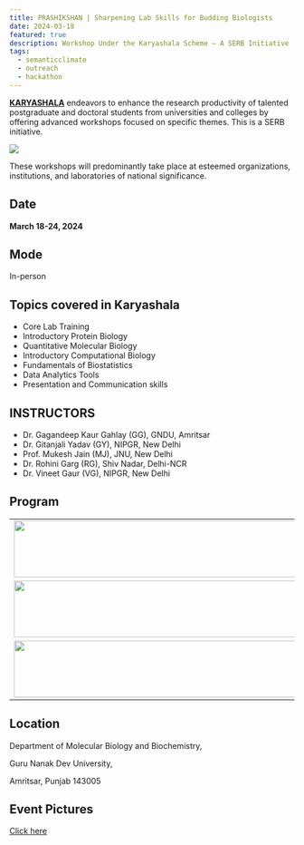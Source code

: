 ```yaml
---
title: PRASHIKSHAN | Sharpening Lab Skills for Budding Biologists  
date: 2024-03-18
featured: true
description: Workshop Under the Karyashala Scheme – A SERB Initiative
tags:
  - semanticclimate
  - outreach
  - hackathon
---
```


[**KARYASHALA**](https://acceleratevigyan.gov.in/programs/abhyas/karyashala) endeavors to enhance the research productivity of talented postgraduate and doctoral students from universities and colleges by offering advanced workshops focused on specific themes. This is a SERB initiative. 

<img src='{{ "/static/img/GNDU_flyer.jpg" | url }}'>

These workshops will predominantly take place at esteemed organizations, institutions, and laboratories of national significance.

## Date

**March 18-24, 2024**

## Mode

In-person

## Topics covered in Karyashala

- Core Lab Training
- Introductory Protein Biology
- Quantitative Molecular Biology
- Introductory Computational Biology
- Fundamentals of Biostatistics
- Data Analytics Tools
- Presentation and Communication skills

## INSTRUCTORS
- Dr. Gagandeep Kaur Gahlay (GG), GNDU, Amritsar
- Dr. Gitanjali Yadav (GY), NIPGR, New Delhi
- Prof. Mukesh Jain (MJ), JNU, New Delhi
- Dr. Rohini Garg (RG), Shiv Nadar, Delhi-NCR
- Dr. Vineet Gaur (VG), NIPGR, New Delhi

## Program 
 
<table>
  <tr>
    <td>
      <img src='{{ "/static/img/GNDU_schedule1.jpg" | url }}' width="500" height="100">
    </td>
  </tr>
  <tr>
    <td>
      <img src='{{ "/static/img/GNDU_schedule2.jpg" | url }}' width="500" height="100">
    </td>
  </tr>
  <tr>
    <td>
      <img src='{{ "/static/img/GNDU_schedule3.jpg" | url }}' width="500" height="100">
    </td>
  </tr>
</table>


## Location

Department of Molecular Biology and Biochemistry, 

Guru Nanak Dev University, 

Amritsar, Punjab 143005

## Event Pictures
[Click here]((../../posts/karyashala_Pictures/))









